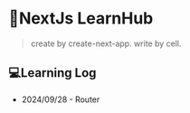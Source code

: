 # 🚀NextJs LearnHub

> create by create-next-app.
> write by cell.

## 💻Learning Log

- 2024/09/28 - Router
